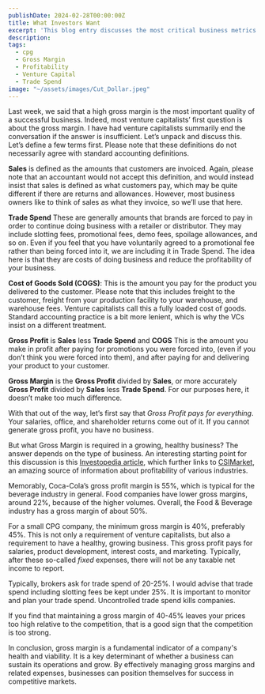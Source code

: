 ```yaml
---
publishDate: 2024-02-28T00:00:00Z
title: What Investors Want
excerpt: 'This blog entry discusses the most critical business metrics for success in Consumer Packaged Goods (CPG):  Gross Profit Margin, Trade Spend, and Gross Profit.   Controlling these are a requirement for investor interest and for a healthy business.'
description: 
tags:
  - cpg
  - Gross Margin
  - Profitability
  - Venture Capital
  - Trade Spend
image: "~/assets/images/Cut_Dollar.jpeg"
---
```


Last week, we said that a high gross margin is the most important quality of a successful business.   Indeed, most venture capitalists’ first question is about the gross margin.   I have had venture capitalists summarily end the conversation if the answer is insufficient.  Let’s unpack and discuss this.   Let’s define a few terms first.  Please note that these definitions do not necessarily agree with standard accounting definitions.

**Sales** is defined as the amounts that customers are invoiced.  Again, please note that an accountant would not accept this definition, and would instead insist that sales is defined as what customers pay, which may be quite different if there are returns and allowances.   However, most business owners like to think of sales as what they invoice, so we’ll use that here.

**Trade Spend** These are generally amounts that brands are forced to pay in order to continue doing business with a retailer or distributor.  They may include slotting fees, promotional fees, demo fees, spoilage allowances, and so on.   Even if you feel that you have voluntarily agreed to a promotional fee rather than being forced into it, we are including it in Trade Spend.  The idea here is that they are costs of doing business and reduce the profitability of your business.

**Cost of Goods Sold (COGS)**: This is the amount you pay for the product you delivered to the customer.  Please note that this includes freight to the customer, freight from your production facility to your warehouse, and warehouse fees.  Venture capitalists call this a fully loaded cost of goods.  Standard accounting practice is a bit more lenient, which is why the VCs insist on a different treatment.

**Gross Profit** is **Sales** less **Trade Spend** and **COGS** This is the amount you make in profit after paying for promotions you were forced into, (even if you don’t think you were forced into them), and after paying for and delivering your product to your customer.

**Gross Margin** is the **Gross Profit** divided by **Sales**, or more accurately **Gross Profit** divided by **Sales** less **Trade Spend**.  For our purposes here, it doesn’t make too much difference.

With that out of the way, let’s first say that _Gross Profit pays for everything_.  Your salaries, office, and shareholder returns come out of it.    If you cannot generate gross profit, you have no business.

But what Gross Margin is required in a growing, healthy business?   The answer depends on the type of business.   An interesting starting point for this discussion is this [Investopedia article](https://www.investopedia.com/ask/answers/071015/what-profit-margin-usual-company-food-and-beverage-sector.asp), which further links to [CSIMarket](https://csimarket.com/Industry/industry_Profitability_Ratios.php?ind=505), an amazing source of information about profitability of various industries.

Memorably, Coca-Cola’s gross profit margin is 55%, which is typical for the beverage industry in general.   Food companies have lower gross margins, around 22%, because of the higher volumes.  Overall, the Food & Beverage industry has a gross margin of about 50%.

For a small CPG company, the minimum gross margin is 40%, preferably 45%.  This is not only a requirement of venture capitalists, but also a requirement to have a healthy, growing business.   This gross profit pays for salaries, product development, interest costs, and marketing.   Typically, after these so-called _fixed_ expenses, there will not be any taxable net income to report.  

Typically, brokers ask for trade spend of 20-25%.   I would advise that trade spend including slotting fees be kept under 25%.   It is important to monitor and plan your trade spend.   Uncontrolled trade spend kills companies.

If you find that maintaining a gross margin of 40-45% leaves your prices too high relative to the competition, that is a good sign that the competition is too strong.

In conclusion, gross margin is a fundamental indicator of a company's health and viability. It is a key determinant of whether a business can sustain its operations and grow. By effectively managing gross margins and related expenses, businesses can position themselves for success in competitive markets.
